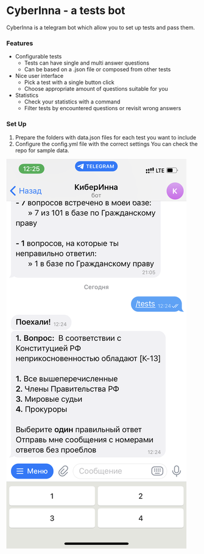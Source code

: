# CyberInna - a tests bot

CyberInna is a telegram bot which allow you to set up tests and pass them.

### Features
- Configurable tests
	- Tests can have single and multi answer questions
	- Can be based on a .json file or composed from other tests
- Nice user interface
	- Pick a test with a single button click
	- Choose appropriate amount of questions suitable for you
- Statistics
	- Check your statistics with a command
	- Filter tests by encountered questions or revisit wrong answers

### Set Up
1. Prepare the folders with data.json files for each test you want to include
2. Configure the config.yml file with the correct settings
You can check the repo for sample data.


![Bot Example](https://raw.githubusercontent.com/egfedo/cyberinna/main/IMG_5723.PNG)
